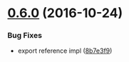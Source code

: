 <a name="0.6.0"></a>
# [0.6.0](https://github.com/ipfs/interface-pull-blob-store/compare/v0.5.0...v0.6.0) (2016-10-24)


### Bug Fixes

* export reference impl ([8b7e3f9](https://github.com/ipfs/interface-pull-blob-store/commit/8b7e3f9))




